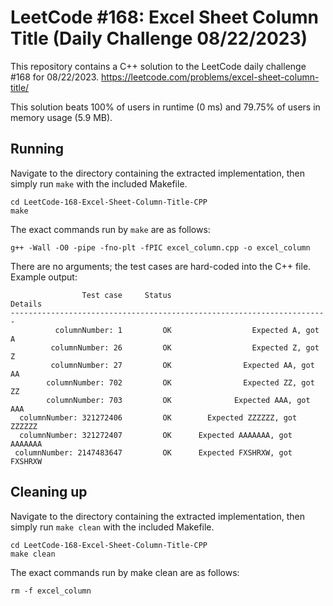 # LeetCode #168: Excel Sheet Column Title (Daily Challenge 08/22/2023)
This repository contains a C++ solution to the LeetCode daily challenge #168 for 08/22/2023. https://leetcode.com/problems/excel-sheet-column-title/

This solution beats 100% of users in runtime (0 ms) and 79.75% of users in memory usage (5.9 MB). 

## Running
Navigate to the directory containing the extracted implementation, then simply run `make` with the included Makefile.
```
cd LeetCode-168-Excel-Sheet-Column-Title-CPP
make
```

The exact commands run by `make` are as follows:

```
g++ -Wall -O0 -pipe -fno-plt -fPIC excel_column.cpp -o excel_column
```

There are no arguments; the test cases are hard-coded into the C++ file. Example output:

```
                Test case     Status                            Details
-----------------------------------------------------------------------
          columnNumber: 1         OK                  Expected A, got A
         columnNumber: 26         OK                  Expected Z, got Z
         columnNumber: 27         OK                Expected AA, got AA
        columnNumber: 702         OK                Expected ZZ, got ZZ
        columnNumber: 703         OK              Expected AAA, got AAA
  columnNumber: 321272406         OK        Expected ZZZZZZ, got ZZZZZZ
  columnNumber: 321272407         OK      Expected AAAAAAA, got AAAAAAA
 columnNumber: 2147483647         OK      Expected FXSHRXW, got FXSHRXW
```

## Cleaning up
Navigate to the directory containing the extracted implementation, then simply run `make clean` with the included Makefile.

```
cd LeetCode-168-Excel-Sheet-Column-Title-CPP
make clean
```

The exact commands run by make clean are as follows:

```
rm -f excel_column
```
